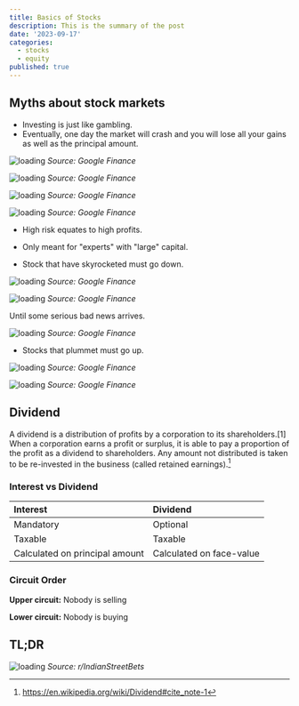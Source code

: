 ```yaml
---
title: Basics of Stocks
description: This is the summary of the post
date: '2023-09-17'
categories:
  - stocks
  - equity
published: true
---
```


## Myths about stock markets

- Investing is just like gambling.
- Eventually, one day the market will crash and you will lose all your gains as well as the principal amount.

![loading](/images/stocks/1-7.png)
_Source: Google Finance_

![loading](/images/stocks/1-8.png)
_Source: Google Finance_

![loading](/images/stocks/1-9.png)
_Source: Google Finance_

![loading](/images/stocks/1-10.png)
_Source: Google Finance_

- High risk equates to high profits.
- Only meant for "experts" with "large" capital.

- Stock that have skyrocketed must go down.

![loading](/images/stocks/1-1.png)
_Source: Google Finance_

![loading](/images/stocks/1-2.png)
_Source: Google Finance_

Until some serious bad news arrives.

![loading](/images/stocks/1-3.png)
_Source: Google Finance_

- Stocks that plummet must go up.

![loading](/images/stocks/1-4.png)
_Source: Google Finance_

![loading](/images/stocks/1-5.png)
_Source: Google Finance_

## Dividend

A dividend is a distribution of profits by a corporation to its shareholders.[1] When a corporation earns a profit or surplus, it is able to pay a proportion of the profit as a dividend to shareholders. Any amount not distributed is taken to be re-invested in the business (called retained earnings).[^1]

[^1]: <https://en.wikipedia.org/wiki/Dividend#cite_note-1>

### Interest vs Dividend

| Interest                       | Dividend                 |
| :----------------------------- | :----------------------- |
| Mandatory                      | Optional                 |
| Taxable                        | Taxable                  |
| Calculated on principal amount | Calculated on face-value |

### Circuit Order

**Upper circuit:** Nobody is selling

**Lower circuit:** Nobody is buying

## TL;DR

![loading](/images/stocks/1-6.png)
_Source: r/IndianStreetBets_
